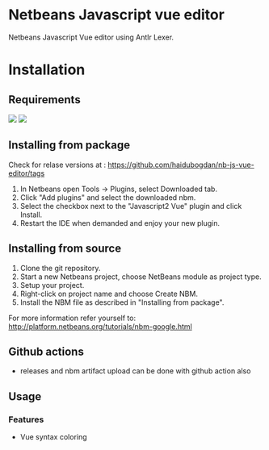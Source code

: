 # Netbeans Javascript vue editor

Netbeans Javascript Vue editor using Antlr Lexer.

Installation
============

## Requirements
[![](https://img.shields.io/badge/Version-2.0+-green)]() [![](https://img.shields.io/badge/Netbeans-18+-green)]()

Installing from package
----------------------

Check for relase versions at : https://github.com/haidubogdan/nb-js-vue-editor/tags

1. In Netbeans open Tools -> Plugins, select Downloaded tab.
2. Click "Add plugins" and select the downloaded nbm.
3. Select the checkbox next to the "Javascript2 Vue" plugin and click Install.
4. Restart the IDE when demanded and enjoy your new plugin.

Installing from source
----------------------

1. Clone the git repository.
2. Start a new Netbeans project, choose NetBeans module as project type.
3. Setup your project.
4. Right-click on project name and choose Create NBM.
5. Install the NBM file as described in "Installing from package".

For more information refer yourself to: http://platform.netbeans.org/tutorials/nbm-google.html

## Github actions

- releases and nbm artifact upload can be done with github action also

## Usage

### Features

- Vue syntax coloring
